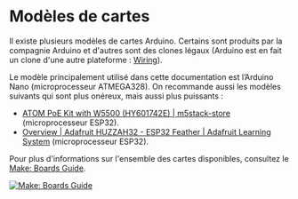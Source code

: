 # Modèles de cartes

Il existe plusieurs modèles de cartes Arduino. Certains sont produits par la compagnie Arduino et d'autres sont des clones légaux (Arduino est en fait un clone d'une autre plateforme : [Wiring](http://www.wiring.org.co/)). 

Le modèle principalement utilisé dans cette documentation est l’Arduino Nano (microprocesseur ATMEGA328). On recommande aussi les modèles suivants qui sont plus onéreux, mais aussi plus puissants :
*	[ATOM PoE Kit with W5500 (HY601742E) | m5stack-store](https://shop.m5stack.com/products/atom-poe-kit-with-w5500-hy601742e)  (microprocesseur ESP32).
*	[Overview | Adafruit HUZZAH32 - ESP32 Feather | Adafruit Learning System](https://learn.adafruit.com/adafruit-huzzah32-esp32-feather) (microprocesseur ESP32).

 Pour plus d'informations sur l'ensemble des cartes disponibles, consultez le [Make: Boards Guide](https://makezine.com/comparison/boards).

[![Make: Boards Guide](./cartes_modeles.svg)](https://makezine.com/comparison/boards)


